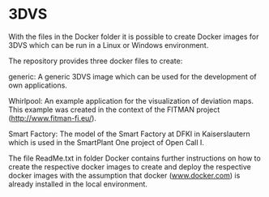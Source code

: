 # 3DVS

With the files in the Docker folder it is possible to create Docker
images for 3DVS which can be run in a Linux or Windows
environment.

The repository provides three docker files to create:

generic: A generic 3DVS image which can be used for the
	 development of own applications.

Whirlpool: An example application for the visualization of deviation
	maps. This example was created in the context of the FITMAN
	project (http://www.fitman-fi.eu/).
	   
Smart Factory: The model of the Smart Factory at DFKI in Kaiserslautern
	which is used in the SmartPlant One project of Open Call I.
	
The file ReadMe.txt in folder Docker contains further instructions on how
to create the respective docker images to create and deploy the respective
docker images with the assumption that docker (www.docker.com) is already
installed in the local environment. 
 
